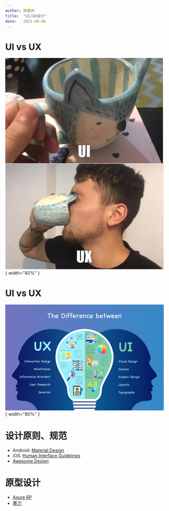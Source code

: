 ```yaml
---
author: 韩建伟
title:  "UI/UX设计"
date:   2021-09-06
---
```


# UI vs UX

![UI vs. UX](ui-vs-ux.png){ width="40%" }

# UI vs UX

![UI vs. UX](Different-Between-UI-UX.png){ width="80%" }

# 设计原则、规范

- Android: [Material Design][]
- iOS: [Human Interface Guidelines][hig]
- [Awesome Design][]

# 原型设计

- [Axure RP][]
- [墨刀][modao]


[awesome design]: https://github.com/gztchan/awesome-design
[axure rp]: https://www.axure.com/
[hig]: https://developer.apple.com/design/human-interface-guidelines/ios/overview/themes/
[material design]: https://material.io/design/
[modao]: https://modao.cc/
